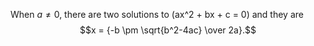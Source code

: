 <script type="text/x-mathjax-config">
  MathJax.Hub.Config({
      tex2jax: {
        inlineMath: [ ['$', '$'] ],
        displayMath: [ ['$$', '$$'] ],
        processEscapes: true,
    }
  });
</script>

<script type="text/javascript" async
  src="https://cdnjs.cloudflare.com/ajax/libs/mathjax/2.7.1/MathJax.js?config=default">
</script>

When $a \ne 0$, there are two solutions to \(ax^2 + bx + c = 0\) and they are
$$x = {-b \pm \sqrt{b^2-4ac} \over 2a}.$$
